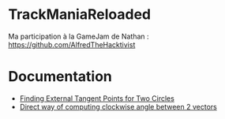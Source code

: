 # TrackManiaReloaded
Ma participation à la GameJam de Nathan : https://github.com/AlfredTheHacktivist

# Documentation
-   [Finding External Tangent Points for Two Circles](https://gieseanw.wordpress.com/2012/09/12/finding-external-tangent-points-for-two-circles/)
-   [Direct way of computing clockwise angle between 2 vectors](https://stackoverflow.com/questions/14066933/direct-way-of-computing-clockwise-angle-between-2-vectors)
